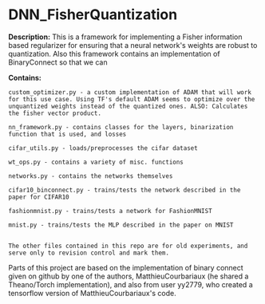 # DNN_FisherQuantization
**Description:**
This is a framework for implementing a Fisher information based regularizer for ensuring that a neural network's weights are robust to quantization. Also this framework contains an implementation of BinaryConnect so that we can  

**Contains:**

    custom_optimizer.py - a custom implementation of ADAM that will work for this use case. Using TF's default ADAM seems to optimize over the unquantized weights instead of the quantized ones. ALSO: Calculates the fisher vector product.

    nn_framework.py - contains classes for the layers, binarization function that is used, and losses

    cifar_utils.py - loads/preprocesses the cifar dataset

    wt_ops.py - contains a variety of misc. functions
    
    networks.py - contains the networks themselves
    
    cifar10_binconnect.py - trains/tests the network described in the paper for CIFAR10
    
    fashionmnist.py - trains/tests a network for FashionMNIST
    
    mnist.py - trains/tests the MLP described in the paper on MNIST
    
    
    The other files contained in this repo are for old experiments, and serve only to revision control and mark them. 


Parts of this project are based on the implementation of binary connect given on github by one of the authors, MatthieuCourbariaux (he shared a Theano/Torch implementation), and also from user yy2779, who created a tensorflow version of MatthieuCourbariaux's code.

